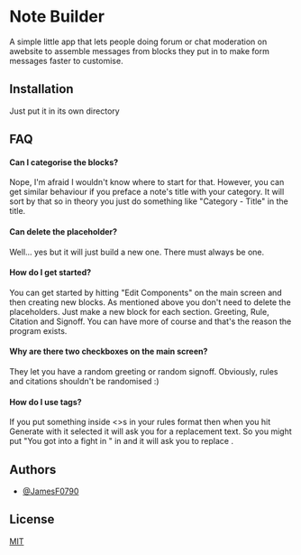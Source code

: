 
# Note Builder

A simple little app that lets people doing forum or chat moderation on awebsite to assemble messages from blocks they put in to make form messages faster to customise.


## Installation

Just put it in its own directory
    
## FAQ

#### Can I categorise the blocks?

Nope, I'm afraid I wouldn't know where to start for that. However, you can get similar behaviour if you preface a note's title with your category. It will sort by that so in theory you just do something like "Category - Title" in the title.

#### Can delete the placeholder?
Well... yes but it will just build a new one. There must always be one.

#### How do I get started?
You can get started by hitting "Edit Components" on the main screen and then creating new blocks. As mentioned above you don't need to delete the placeholders. Just make a new block for each section. Greeting, Rule, Citation and Signoff. You can have more of course and that's the reason the program exists.

#### Why are there two checkboxes on the main screen?
They let you have a random greeting or random signoff. Obviously, rules and citations shouldn't be randomised :)

#### How do I use tags?
If you put something inside <>s in your rules format then when you hit Generate with it selected it will ask you for a replacement text. So you might put "You got into a fight in <channel>" in and it will ask you to replace <channel>.

## Authors

- [@JamesF0790](https://www.github.com/JamesF0790)


## License

[MIT](https://github.com/JamesF0790/NoteBuilder/blob/master/LICENSE)


